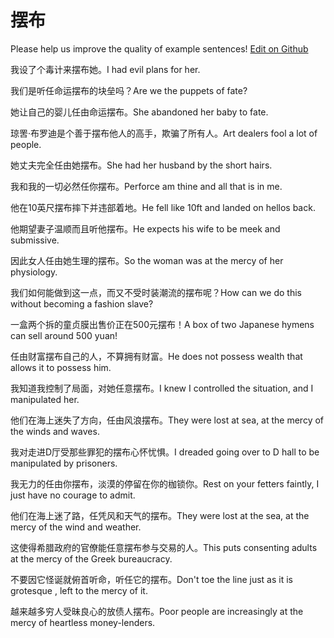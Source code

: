 # 摆布

Please help us improve the quality of example sentences! [Edit on Github](https://github.com/jiyushe/jiyu-example-sentence-source/blob/main/chinese/baibu.md)

<p><span class="chinese">我设了个毒计来摆布她。</span><span class="english">I had evil plans for her.</span></p>

<p><span class="chinese">我们是听任命运摆布的块垒吗？</span><span class="english">Are we the puppets of fate?</span></p>

<p><span class="chinese">她让自己的婴儿任由命运摆布。</span><span class="english">She abandoned her baby to fate.</span></p>

<p><span class="chinese">琼罟·布罗迪是个善于摆布他人的高手，欺骗了所有人。</span><span class="english">Art dealers fool a lot of people.</span></p>

<p><span class="chinese">她丈夫完全任由她摆布。</span><span class="english">She had her husband by the short hairs.</span></p>

<p><span class="chinese">我和我的一切必然任你摆布。</span><span class="english">Perforce am thine and all that is in me.</span></p>

<p><span class="chinese">他在10英尺摆布摔下并违部着地。</span><span class="english">He fell like 10ft and landed on hellos back.</span></p>

<p><span class="chinese">他期望妻子温顺而且听他摆布。</span><span class="english">He expects his wife to be meek and submissive.</span></p>

<p><span class="chinese">因此女人任由她生理的摆布。</span><span class="english">So the woman was at the mercy of her physiology.</span></p>

<p><span class="chinese">我们如何能做到这一点，而又不受时装潮流的摆布呢？</span><span class="english">How can we do this without becoming a fashion slave?</span></p>

<p><span class="chinese">一盒两个拆的童贞膜出售价正在500元摆布！</span><span class="english">A box of two Japanese hymens can sell around 500 yuan!</span></p>

<p><span class="chinese">任由财富摆布自己的人，不算拥有财富。</span><span class="english">He does not possess wealth that allows it to possess him.</span></p>

<p><span class="chinese">我知道我控制了局面，对她任意摆布。</span><span class="english">I knew I controlled the situation, and I manipulated her.</span></p>

<p><span class="chinese">他们在海上迷失了方向，任由风浪摆布。</span><span class="english">They were lost at sea, at the mercy of the winds and waves.</span></p>

<p><span class="chinese">我对走进D厅受那些罪犯的摆布心怀忧惧。</span><span class="english">I dreaded going over to D hall to be manipulated by prisoners.</span></p>

<p><span class="chinese">我无力的任由你摆布，淡漠的停留在你的枷锁你。</span><span class="english">Rest on your fetters faintly, I just have no courage to admit.</span></p>

<p><span class="chinese">他们在海上迷了路，任凭风和天气的摆布。</span><span class="english">They were lost at the sea, at the mercy of the wind and weather.</span></p>

<p><span class="chinese">这使得希腊政府的官僚能任意摆布参与交易的人。</span><span class="english">This puts consenting adults at the mercy of the Greek bureaucracy.</span></p>

<p><span class="chinese">不要因它怪诞就俯首听命，听任它的摆布。</span><span class="english">Don't toe the line just as it is grotesque , left to the mercy of it.</span></p>

<p><span class="chinese">越来越多穷人受昧良心的放债人摆布。</span><span class="english">Poor people are increasingly at the mercy of heartless money-lenders.</span></p>

